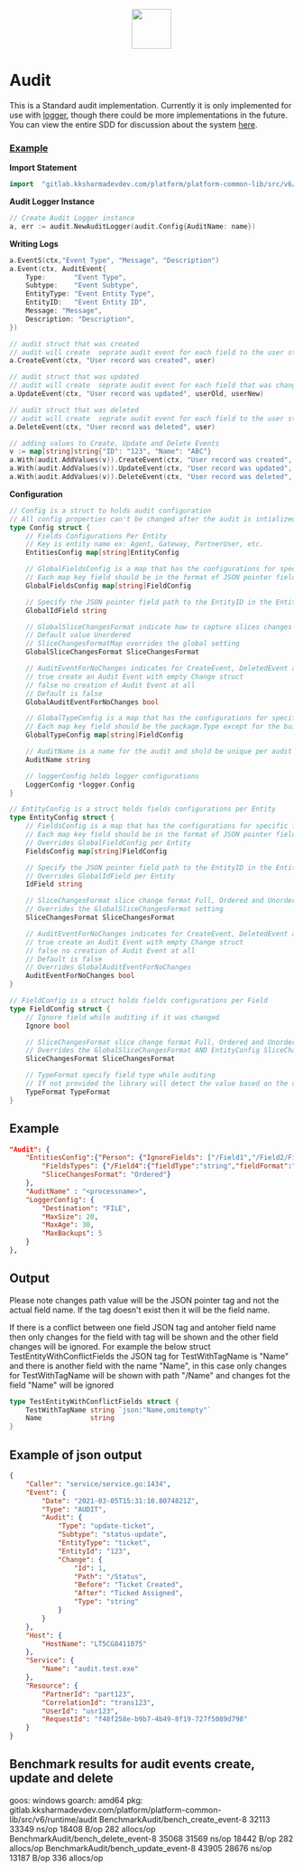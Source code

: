 <p align="center">
<img height=70px src="docs/images/Go-Logo_Blue.png">
</p>

# Audit

This is a Standard audit implementation. Currently it is only implemented for use with [logger](https://gitlab.kksharmadevdev.com/platform/platform-common-lib/-/tree/master/src/runtime/logger), though there could be more implementations in the future. You can view the entire SDD for discussion about the system [here](https://confluence.kksharmadevdev.com/x/kAtLBw).
### [Example](example/example.go)

**Import Statement**

```go
import	"gitlab.kksharmadevdev.com/platform/platform-common-lib/src/v6/runtime/audit"
```

**Audit Logger Instance**

```go
// Create Audit Logger instance
a, err := audit.NewAuditLogger(audit.Config{AuditName: name})
```

**Writing Logs**

```go
a.EventS(ctx,"Event Type", "Message", "Description")
a.Event(ctx, AuditEvent{
    Type:       "Event Type",
    Subtype:    "Event Subtype",
    EntityType: "Event Entity Type",
    EntityID:   "Event Entity ID",
    Message: "Message",
    Description: "Description",
})

// audit struct that was created
// audit will create  seprate audit event for each field to the user struct with event type created
a.CreateEvent(ctx, "User record was created", user)

// audit struct that was updated
// audit will create  seprate audit event for each field that was changed with event type updated
a.UpdateEvent(ctx, "User record was updated", userOld, userNew)

// audit struct that was deleted
// audit will create  seprate audit event for each field to the user struct with event type deleted
a.DeleteEvent(ctx, "User record was deleted", user)

// adding values to Create, Update and Delete Events
v := map[string]string{"ID": "123", "Name": "ABC"}
a.With(audit.AddValues(v)).CreateEvent(ctx, "User record was created", user)
a.With(audit.AddValues(v)).UpdateEvent(ctx, "User record was updated", userOld, userNew)
a.With(audit.AddValues(v)).DeleteEvent(ctx, "User record was deleted", user)

```

**Configuration**

```go
// Config is a struct to holds audit configuration
// All config properties can't be changed after the audit is intialized
type Config struct {
	// Fields Configurations Per Entity
	// Key is entity name ex: Agent, Gateway, PartnerUser, etc.
	EntitiesConfig map[string]EntityConfig

	// GlobalFieldsConfig is a map that has the configurations for specific fields where the key is field path and value is FieldConfig
	// Each map key field should be in the format of JSON pointer field path ex: /Field1/Field2
	GlobalFieldsConfig map[string]FieldConfig

	// Specify the JSON pointer field path to the EntityID in the Entity from Create, Update and Delete Events. Defaults to "id"
	GlobalIdField string

	// GlobalSliceChangesFormat indicate how to capture slices changes to Full, Unordered or Ordered globally
	// Default value Unordered
	// SliceChangesFormatMap overrides the global setting
	GlobalSliceChangesFormat SliceChangesFormat

	// AuditEventForNoChanges indicates for CreateEvent, DeletedEvent and UpdateEvent whether it should still create an Audit Event when there are no changes between the before and after objects
	// true create an Audit Event with empty Change struct
	// false no creation of Audit Event at all
	// Default is false
	GlobalAuditEventForNoChanges bool

	// GlobalTypeConfig is a map that has the configurations for specific fields types where the key is type and value is FieldConfig
	// Each map key field should be the package.Type except for the built in types like string and int should be only the type ex: string, []byte, gocql.UUID
	GlobalTypeConfig map[string]FieldConfig

	// AuditName is a name for the audit and shold be unique per audit instance
	AuditName string

	// loggerConfig holds logger configurations
	LoggerConfig *logger.Config
}

// EntityConfig is a struct holds fields configurations per Entity
type EntityConfig struct {
	// FieldsConfig is a map that has the configurations for specific fields where the key is field path and value is FieldConfig
	// Each map key field should be in the format of JSON pointer field path ex: /Field1/Field2
	// Overrides GlobalFieldConfig per Entity
	FieldsConfig map[string]FieldConfig

	// Specify the JSON pointer field path to the EntityID in the Entity from Create, Update and Delete Events. Defaults to "id"
	// Overrides GlobalIdField per Entity
	IdField string

	// SliceChangesFormat slice change format Full, Ordered and Unordered
	// Overrides the GlobalSliceChangesFormat setting
	SliceChangesFormat SliceChangesFormat

	// AuditEventForNoChanges indicates for CreateEvent, DeletedEvent and UpdateEvent whether it should still create an Audit Event when there are no changes between the before and after objects
	// true create an Audit Event with empty Change struct
	// false no creation of Audit Event at all
	// Default is false
	// Overrides GlobalAuditEventForNoChanges
	AuditEventForNoChanges bool
}

// FieldConfig is a struct holds fields configurations per Field
type FieldConfig struct {
	// Ignore field while auditing if it was changed
	Ignore bool

	// SliceChangesFormat slice change format Full, Ordered and Unordered
	// Overrides the GlobalSliceChangesFormat AND EntityConfig SliceChangesFormat
	SliceChangesFormat SliceChangesFormat

	// TypeFormat specify field type while auditing
	// If not provided the library will detect the value based on the value changed
	TypeFormat TypeFormat
}
```

## Example

```json
"Audit": {
	"EntitiesConfig":{"Person": {"IgnoreFields": ["/Field1","/Field2/Field3"] ,
		"FieldsTypes": {"/Field4":{"fieldType":"string","fieldFormat":"email"}},
		"SliceChangesFormat": "Ordered"}
	},
	"AuditName" : "<processname>",
	"LoggerConfig": {
        "Destination": "FILE",
		"MaxSize": 20,
		"MaxAge": 30,
		"MaxBackups": 5
    }
},
```

## Output

Please note changes path value will be the JSON pointer tag and not the actual field name. If the tag doesn't exist then it will be the field name.

If there is a conflict between one field JSON tag and antoher field name then only changes for the field with tag will be shown and the other field changes will be ignored. For example the below struct TestEntityWithConflictFields the JSON tag for TestWithTagName is "Name" and there is another field with the name "Name", in this case only changes for TestWithTagName will be shown with path "/Name" and changes fot the field "Name" will be ignored

```go
type TestEntityWithConflictFields struct {
	TestWithTagName string `json:"Name,omitempty"`
	Name            string
}
```

## Example of json output

```json
{
	"Caller": "service/service.go:1434",
	"Event": {
		"Date": "2021-03-05T15:31:10.8074821Z",
		"Type": "AUDIT",
		"Audit": {
			"Type": "update-ticket",
			"Subtype": "status-update",
			"EntityType": "ticket",
			"EntityId": "123",
			"Change": {
				"Id": 1,
				"Path": "/Status",
				"Before": "Ticket Created",
				"After": "Ticked Assigned",
				"Type": "string"
			}
		}
	},
	"Host": {
		"HostName": "LT5CG8411075"
	},
	"Service": {
		"Name": "audit.test.exe"
	},
	"Resource": {
		"PartnerId": "part123",
		"CorrelationId": "trans123",
		"UserId": "usr123",
		"RequestId": "f48f258e-b9b7-4b49-8f19-727f5089d798"
	}
}
```

## Benchmark results for audit events create, update and delete

goos: windows
goarch: amd64
pkg: gitlab.kksharmadevdev.com/platform/platform-common-lib/src/v6/runtime/audit
BenchmarkAudit/bench_create_event-8         	   32113	     33349 ns/op	   18408 B/op	     282 allocs/op
BenchmarkAudit/bench_delete_event-8         	   35068	     31569 ns/op	   18442 B/op	     282 allocs/op
BenchmarkAudit/bench_update_event-8         	   43905	     28676 ns/op	   13187 B/op	     336 allocs/op